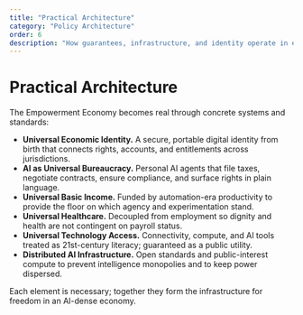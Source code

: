 ```yaml
---
title: "Practical Architecture"
category: "Policy Architecture"
order: 6
description: "How guarantees, infrastructure, and identity operate in everyday life."
---
```


# Practical Architecture

The Empowerment Economy becomes real through concrete systems and standards:

- **Universal Economic Identity.** A secure, portable digital identity from birth that connects rights, accounts, and entitlements across jurisdictions.
- **AI as Universal Bureaucracy.** Personal AI agents that file taxes, negotiate contracts, ensure compliance, and surface rights in plain language.
- **Universal Basic Income.** Funded by automation-era productivity to provide the floor on which agency and experimentation stand.
- **Universal Healthcare.** Decoupled from employment so dignity and health are not contingent on payroll status.
- **Universal Technology Access.** Connectivity, compute, and AI tools treated as 21st-century literacy; guaranteed as a public utility.
- **Distributed AI Infrastructure.** Open standards and public-interest compute to prevent intelligence monopolies and to keep power dispersed.

Each element is necessary; together they form the infrastructure for freedom in an AI-dense economy.
